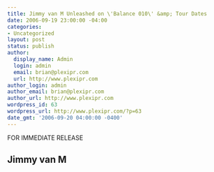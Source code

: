 ```yaml
---
title: Jimmy van M Unleashed on \'Balance 010\' &amp; Tour Dates
date: 2006-09-19 23:00:00 -04:00
categories:
- Uncategorized
layout: post
status: publish
author:
  display_name: Admin
  login: admin
  email: brian@plexipr.com
  url: http://www.plexipr.com
author_login: admin
author_email: brian@plexipr.com
author_url: http://www.plexipr.com
wordpress_id: 63
wordpress_url: http://www.plexipr.com/?p=63
date_gmt: '2006-09-20 04:00:00 -0400'
---
```


<p>FOR IMMEDIATE RELEASE</p>
<h2>Jimmy van M </p>
